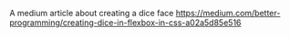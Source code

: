 A medium article about creating a dice face
https://medium.com/better-programming/creating-dice-in-flexbox-in-css-a02a5d85e516
